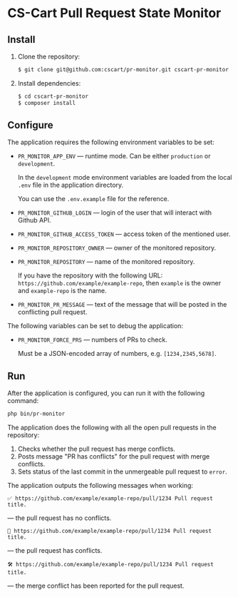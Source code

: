 # CS-Cart Pull Request State Monitor

## Install

1. Clone the repository:
    ```bash
    $ git clone git@github.com:cscart/pr-monitor.git cscart-pr-monitor
    ```
1. Install dependencies:
    ```bash
    $ cd cscart-pr-monitor
    $ composer install
    ```

## Configure

The application requires the following environment variables to be set:

* `PR_MONITOR_APP_ENV` — runtime mode. Can be either `production` or `development`.

    In the `development` mode environment variables are loaded from the local `.env` file in the application directory.

    You can use the `.env.example` file for the reference.
* `PR_MONITOR_GITHUB_LOGIN` — login of the user that will interact with Github API.
* `PR_MONITOR_GITHUB_ACCESS_TOKEN` — access token of the mentioned user.
* `PR_MONITOR_REPOSITORY_OWNER` — owner of the monitored repository.
* `PR_MONITOR_REPOSITORY` — name of the monitored repository.

    If you have the repository with the following URL: `https://github.com/example/example-repo`, then `example` is the owner and `example-repo` is the name.

* `PR_MONITOR_PR_MESSAGE` — text of the message that will be posted in the conflicting pull request.

The following variables can be set to debug the application:

* `PR_MONITOR_FORCE_PRS` — numbers of PRs to check.

    Must be a JSON-encoded array of numbers, e.g. `[1234,2345,5678]`.

## Run

After the application is configured, you can run it with the following command:
```bash
php bin/pr-monitor
```

The application does the following with all the open pull requests in the repository:
1. Checks whether the pull request has merge conflicts.
1. Posts message "PR has conflicts" for the pull request with merge conflicts.
1. Sets status of the last commit in the unmergeable pull request to `error`.

The application outputs the following messages when working:

```
✅ https://github.com/example/example-repo/pull/1234 Pull request title.
```
— the pull request has no conflicts.

```
🛑 https://github.com/example/example-repo/pull/1234 Pull request title.
```
— the pull request has conflicts.

```
🛠 https://github.com/example/example-repo/pull/1234 Pull request title.
```
— the merge conflict has been reported for the pull request.
